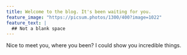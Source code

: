 ```yaml
---
title: Welcome to the blog. It's been waiting for you.
feature_image: "https://picsum.photos/1300/400?image=1022"
feature_text: |
  ## Not a blank space
---
```


Nice to meet you, where you been? I could show you incredible things.
